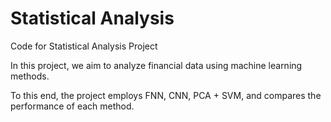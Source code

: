 # Statistical Analysis
Code for Statistical Analysis Project

In this project, we aim to analyze financial data using machine learning methods. 

To this end, the project employs FNN, CNN, PCA + SVM, and compares the performance of each method.
